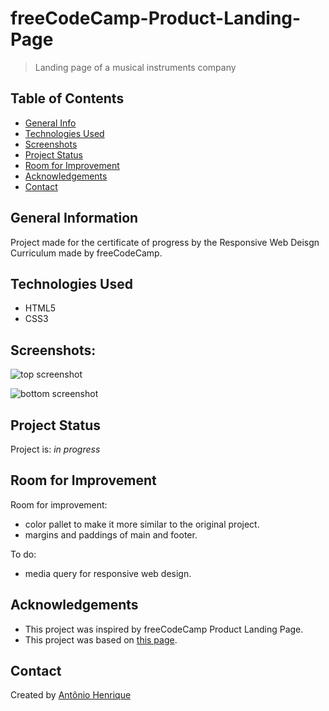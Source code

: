 # freeCodeCamp-Product-Landing-Page

> Landing page of a musical instruments company

## Table of Contents

- [General Info](#general-information)
- [Technologies Used](#technologies-used)
- [Screenshots](#screenshots)
- [Project Status](#project-status)
- [Room for Improvement](#room-for-improvement)
- [Acknowledgements](#acknowledgements)
- [Contact](#contact)

## General Information

Project made for the certificate of progress by the Responsive Web Deisgn Curriculum made by freeCodeCamp.

## Technologies Used

- HTML5
- CSS3

## Screenshots:

![top screenshot](https://i.imgur.com/HUnX35p.png)

![bottom screenshot](https://i.imgur.com/zpyXgDO.png)

## Project Status

Project is: _in progress_

## Room for Improvement

Room for improvement:

- color pallet to make it more similar to the original project.
- margins and paddings of main and footer.

To do:

- media query for responsive web design.

## Acknowledgements

- This project was inspired by freeCodeCamp Product Landing Page.
- This project was based on [this page](https://product-landing-page.freecodecamp.rocks/).

## Contact

Created by [Antônio Henrique](https://www.linkedin.com/in/ant%C3%B4nio-henrique-0aa9a2242/)
